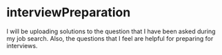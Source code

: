 # interviewPreparation
I will be uploading solutions to the question that I have been asked during my job search. Also, the questions that I feel are helpful for preparing for interviews. 

